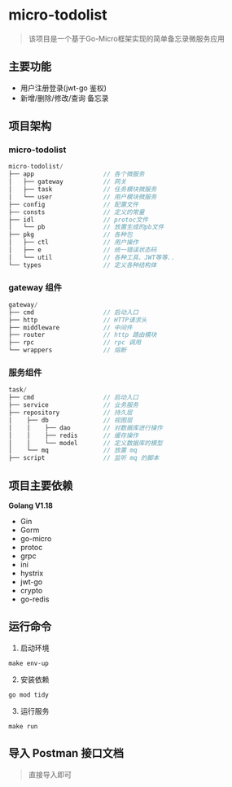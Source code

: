 # micro-todolist
> 该项目是一个基于Go-Micro框架实现的简单备忘录微服务应用

## 主要功能
- 用户注册登录(jwt-go 鉴权)
- 新增/删除/修改/查询 备忘录

## 项目架构
### micro-todolist
```go
micro-todolist/
├── app                   // 各个微服务
│   ├── gateway           // 网关
│   ├── task              // 任务模块微服务
│   └── user              // 用户模块微服务
├── config                // 配置文件
├── consts                // 定义的常量
├── idl                   // protoc文件
│   └── pb                // 放置生成的pb文件
├── pkg                   // 各种包
│   ├── ctl               // 用户操作
│   ├── e                 // 统一错误状态码
│   └── util              // 各种工具、JWT等等..
└── types                 // 定义各种结构体
```
### gateway 组件
```go
gateway/
├── cmd                   // 启动入口
├── http                  // HTTP请求头
├── middleware            // 中间件
├── router                // http 路由模块
├── rpc                   // rpc 调用
└── wrappers              // 熔断
```
### 服务组件
```go
task/
├── cmd                   // 启动入口
├── service               // 业务服务
├── repository            // 持久层
│    ├── db               // 视图层
│    │    ├── dao         // 对数据库进行操作
│    │    ├── redis       // 缓存操作
│    │    └── model       // 定义数据库的模型
│    └── mq               // 放置 mq
├── script                // 监听 mq 的脚本
```
## 项目主要依赖

**Golang V1.18**

- Gin
- Gorm
- go-micro
- protoc
- grpc
- ini
- hystrix
- jwt-go
- crypto 
- go-redis

## 运行命令

1. 启动环境
```shell
make env-up
```
2. 安装依赖
```shell
go mod tidy
```
3. 运行服务
```shell
make run
```

## 导入 Postman 接口文档
> 直接导入即可